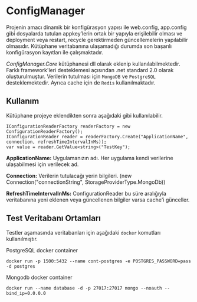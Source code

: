 # ConfigManager

Projenin amacı dinamik bir konfigürasyon yapısı ile web.config, app.config gibi dosyalarda tutulan appkey’lerin ortak bir yapıyla erişilebilir olması ve deployment veya restart, recycle gerektirmeden güncellemelerin yapılabilir olmasıdır. Kütüphane veritabanına ulaşamadığı durumda son başarılı konfigürasyon kayıtları ile çalışmaktadır.

*ConfigManager.Core* kütüphanesi dll olarak eklenip kullanılabilmektedir. Farklı framework'leri desteklemesi açısından .net standard 2.0 olarak  oluşturulmuştur. Verilerin tutulması için `MongoDB` ve `PostgreSQL` desteklemektedir. Ayrıca cache için de 
`Redis` kullanılmaktadır.

## Kullanım
Kütüphane projeye eklendikten sonra aşağıdaki gibi kullanılabilir. 
```
IConfigurationReaderFactory readerFactory = new ConfigurationReaderFactory();
IConfigurationReader reader = readerFactory.Create("ApplicationName", connection, refreshTimeIntervalInMs));
var value = reader.GetValue<string>("TestKey");
```
**ApplicationName:** Uygulamanızın adı. Her uygulama kendi verilerine ulaşabilmesi için verilecek ad.

**Connection:** Verilerin tutulacağı yerin bilgileri. (new Connection("connectionString", StorageProviderType.MongoDb))

**RefreshTimeIntervalInMs:** ConfigurationReader bu süre aralığıyla veritabanına yeni eklenen veya güncellenen bilgiler varsa cache'i günceller.

## Test Veritabanı Ortamları

Testler aşamasında veritabanları için aşağıdaki `docker` komutları kullanılmıştır.

PostgreSQL docker container
```
docker run -p 1500:5432 --name cont-postgres -e POSTGRES_PASSWORD=pass -d postgres
```

Mongodb docker container
```
docker run --name database -d -p 27017:27017 mongo --noauth --bind_ip=0.0.0.0
```
